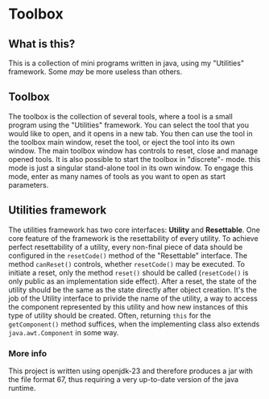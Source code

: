 # Toolbox
## What is this?
This is a collection of mini programs written in java, using my "Utilities" framework. Some *may* be more useless than others.
## Toolbox
The toolbox is the collection of several tools, where a tool is a small program using the "Utilities" framework.
You can select the tool that you would like to open, and it opens in a new tab. You then can use the tool in the toolbox
main window, reset the tool, or eject the tool into its own window. The main toolbox window has controls to reset, close
and manage opened tools. It is also possible to start the toolbox in "discrete"- mode. this mode is just a singular
stand-alone tool in its own window. To engage this mode, enter as many names of tools as you want to open as start parameters.
## Utilities framework
The utilities framework has two core interfaces: **Utility** and **Resettable**. One core feature of the framework is the
resettability of every utility. To achieve perfect resettability of a utility, every non-final piece of data should be configured
in the `resetCode()` method of the "Resettable" interface. The method `canReset()` controls, whether `resetCode()` may be executed.
To initiate a reset, only the method `reset()` should be called (`resetCode()` is only public as an implementation side effect).
After a reset, the state of the utility should be the same as the state directly after object creation.
It's the job of the Utility interface to privide the name of the utility, a way to access the component represented by this utility and
how new instances of this type of utility should be created. Often, returning `this` for the `getComponent()` method suffices,
when the implementing class also extends `java.awt.Component` in some way.
### More info
This project is written using openjdk-23 and therefore produces a jar with the file format 67, thus requiring a very
up-to-date version of the java runtime.